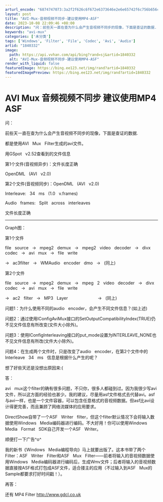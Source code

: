 ```yaml
---
arturl_encode: "6874747073:3a2f2f626c6f672e6373646e2e6e65742f6c756b656c69756c:692f61727469636c652f64657461696c732f31383430333332"
layout: post
title: "AVI-Mux-音频视频不同步-建议使用MP4-ASF"
date: 2023-10-08 22:09:46 +08:00
description: "问：前些天一直在查为什么会产生音视频不同步的现像，下面是查证的数据.         都是使用AVI"
keywords: "avi-mux"
categories: ['未分类']
tags: ['Windows', 'Filter', 'File', 'Codec', 'Avi', 'Audio']
artid: "1840332"
image:
  path: https://api.vvhan.com/api/bing?rand=sj&artid=1840332
  alt: "AVI-Mux-音频视频不同步-建议使用MP4-ASF"
render_with_liquid: false
featuredImage: https://bing.ee123.net/img/rand?artid=1840332
featuredImagePreview: https://bing.ee123.net/img/rand?artid=1840332
---
```


# AVI Mux 音频视频不同步 建议使用MP4 ASF

问：

前些天一直在查为什么会产生音视频不同步的现像，下面是查证的数据.
  
  
都是使用AVI   Mux   Filter生成的avi文件。
  
  
用GSpot   v2.52查看到的文件信息
  
第1个文件(音视频异步)：文件长度正确
  
OpenDML   (AVI   v2.0)
  
  
第2个文件(音视频同步)：OpenDML   (AVI   v2.0)
  
Interleave:   34   ms   (1.0   v.frames)
  
Audio   frames:   Split   across   interleaves
  
文件长度正确
  
----------------------------------------------------------------
  
Graph图：
  
第1个文件
  
file   source   ->   mpeg2   demux   ->   mpeg2   video   decoder   ->   divx   codec   ->   avi   mux   ->   file   write
  
->   ac3filter   ->   WMAudio   encoder   dmo   ->   (同上)
  
  
第2个文件
  
file   source   ->   mpeg2   demux   ->   mpeg   2   video   decoder   ->   divx   codec   ->   avi   mux   ->   file   write
  
->   ac2   filter   ->   MP3   Layer                         ->   (同上)
  
  
  
问题1：为什么使用不同的audio   encoder，会产生不同文件信息？(如上述)
  
问题2：通过使用IConfigAviMux接口的SetOutputCompatibilityIndex(TRUE)仍不见文件信息有所改变(文件大小除外)。
  
问题3：使用IConfigInterleaving接口的put_mode设置为INTERLEAVE_NONE也不见文件信息有所改(文件大小除外)。
  
问题4：在生成两个文件时，只是改变了audio   encoder，在第2个文件中的Interleave   34   ms   信息是根据什么产生的呢？
  
  
想了好些天还是没想出原因来:(

答：

avi   mux这个filter的确有很多问题，不只你，很多人都碰到过。因为我很少写avi文件，所以这方面的经验也甚少。我的建议，尽量用asf文件格式去代替avi。asf与avi一样，也是一个文件容器，可以包含任意格式的音视频数据。但asf比avi设计得更完善，而且兼顾了网络流媒体的应用要求。
  
  
DirectShow自带了一个ASF   Writer   filter，但这个filter默认情况下会将输入数据使用Windows   Media编码器进行编码。不大好用！你可以使用Windows   Media   Format   SDK自己开发一个ASF   Writer。
  
  
顺便打一下广告^o^
  
我的新书《Windows   Media编程导向》马上就要出版了。这本书带了两个Filter：ASF   Writer   Filter和ASF   Mux   Filter——前者将输入的音视频数据使用Windows   Media编码器进行编码后，生成Wmv文件；后者将输入的音视频数据直接按ASF格式打包成ASF文件，适合搂主的应用（不过输入到ASF   Mux的Sample都要求打好时间戳！）。

再答：

还有 MP4 Filter
<http://www.gdcl.co.uk>